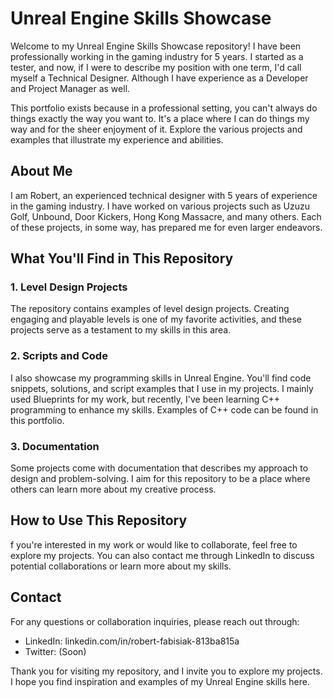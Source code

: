 # Unreal Engine Skills Showcase

Welcome to my Unreal Engine Skills Showcase repository! I have been professionally working in the gaming industry for 5 years. I started as a tester, and now, if I were to describe my position with one term, I'd call myself a Technical Designer. Although I have experience as a Developer and Project Manager as well.

This portfolio exists because in a professional setting, you can't always do things exactly the way you want to. It's a place where I can do things my way and for the sheer enjoyment of it. Explore the various projects and examples that illustrate my experience and abilities.

## About Me
I am Robert, an experienced technical designer with 5 years of experience in the gaming industry. I have worked on various projects such as Uzuzu Golf, Unbound, Door Kickers, Hong Kong Massacre, and many others. Each of these projects, in some way, has prepared me for even larger endeavors. 

## What You'll Find in This Repository

### 1. Level Design Projects
The repository contains examples of level design projects. Creating engaging and playable levels is one of my favorite activities, and these projects serve as a testament to my skills in this area.

### 2. Scripts and Code
I also showcase my programming skills in Unreal Engine. You'll find code snippets, solutions, and script examples that I use in my projects. I mainly used Blueprints for my work, but recently, I've been learning C++ programming to enhance my skills. Examples of C++ code can be found in this portfolio.

### 3. Documentation
Some projects come with documentation that describes my approach to design and problem-solving. I aim for this repository to be a place where others can learn more about my creative process.

## How to Use This Repository

f you're interested in my work or would like to collaborate, feel free to explore my projects. You can also contact me through LinkedIn to discuss potential collaborations or learn more about my skills.

## Contact

For any questions or collaboration inquiries, please reach out through:

- LinkedIn: linkedin.com/in/robert-fabisiak-813ba815a
- Twitter: (Soon)

Thank you for visiting my repository, and I invite you to explore my projects. I hope you find inspiration and examples of my Unreal Engine skills here.

